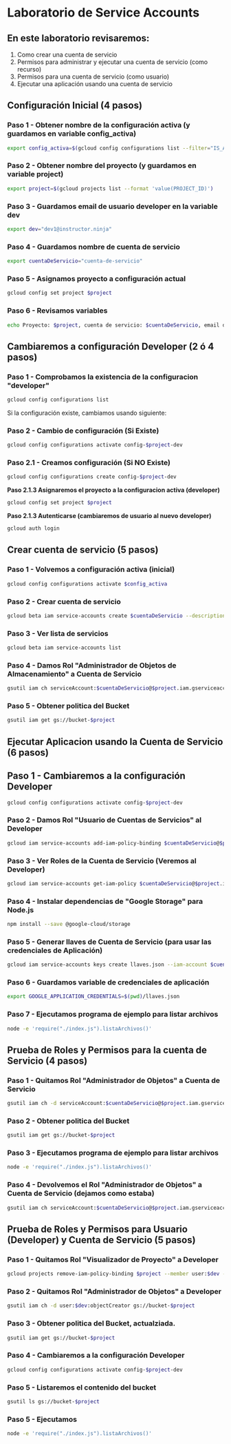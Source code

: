 # Laboratorio de Service Accounts

## En este laboratorio revisaremos:
1) Como crear una cuenta de servicio
2) Permisos para administrar y ejecutar una cuenta de servicio (como recurso)
3) Permisos para una cuenta de servicio (como usuario)
4) Ejecutar una aplicación usando una cuenta de servicio

## Configuración Inicial (4 pasos)

### Paso 1 - Obtener nombre de la configuración activa (y guardamos en variable config_activa)
```bash
export config_activa=$(gcloud config configurations list --filter="IS_ACTIVE=True" --format 'value(NAME)')
```

### Paso 2 - Obtener nombre del proyecto (y guardamos en variable project)
```bash
export project=$(gcloud projects list --format 'value(PROJECT_ID)')
```

### Paso 3 - Guardamos email de usuario developer en la variable dev
```bash
export dev="dev1@instructor.ninja"
```

### Paso 4 - Guardamos nombre de cuenta de servicio
```bash
export cuentaDeServicio="cuenta-de-servicio"
```

### Paso 5 - Asignamos proyecto a configuración actual
```bash
gcloud config set project $project
```

### Paso 6 - Revisamos variables
```bash
echo Proyecto: $project, cuenta de servicio: $cuentaDeServicio, email developer: $dev, configuracion activa: $config_activa
```

## Cambiaremos a configuración Developer (2 ó 4 pasos)

### Paso 1 - Comprobamos la existencia de la configuracion "developer"
```bash
gcloud config configurations list
```
Si la configuración existe, cambiamos usando siguiente:

### Paso 2 - Cambio de configuración (Si Existe)
```bash
gcloud config configurations activate config-$project-dev
```
### Paso 2.1 - Creamos configuración (Si NO Existe)
```bash
gcloud config configurations create config-$project-dev
```
**Paso 2.1.3 Asignaremos el proyecto a la configuracion activa (developer)**
```bash
gcloud config set project $project
```

**Paso 2.1.3 Autenticarse (cambiaremos de usuario al nuevo developer)**
```bash
gcloud auth login
```

## Crear cuenta de servicio (5 pasos)

### Paso 1 - Volvemos a configuración activa (inicial)
```bash
gcloud config configurations activate $config_activa
```
### Paso 2 - Crear cuenta de servicio
```bash
gcloud beta iam service-accounts create $cuentaDeServicio --description "Cuenta de Servicio" --display-name "sa"
```

### Paso 3 - Ver lista de servicios
```bash
gcloud beta iam service-accounts list
```

### Paso 4 - Damos Rol "Administrador de Objetos de Almacenamiento" a Cuenta de Servicio
```bash
gsutil iam ch serviceAccount:$cuentaDeServicio@$project.iam.gserviceaccount.com:objectAdmin gs://bucket-$project
```

### Paso 5 - Obtener politica del Bucket
```bash
gsutil iam get gs://bucket-$project
```

## Ejecutar Aplicacion usando la Cuenta de Servicio (6 pasos)


## Paso 1 - Cambiaremos a la configuración Developer
```bash
gcloud config configurations activate config-$project-dev
```

### Paso 2 - Damos Rol "Usuario de Cuentas de Servicios" al Developer
```bash
gcloud iam service-accounts add-iam-policy-binding $cuentaDeServicio@$project.iam.gserviceaccount.com --member=user:$dev --role='roles/iam.serviceAccountUser'
```

### Paso 3 - Ver Roles de la Cuenta de Servicio (Veremos al Developer)
```bash
gcloud iam service-accounts get-iam-policy $cuentaDeServicio@$project.iam.gserviceaccount.com
```

### Paso 4 - Instalar dependencias de "Google Storage" para Node.js
```bash
npm install --save @google-cloud/storage
```

### Paso 5 - Generar llaves de Cuenta de Servicio (para usar las credenciales de Aplicación)
```bash
gcloud iam service-accounts keys create llaves.json --iam-account $cuentaDeServicio@$project.iam.gserviceaccount.com
```

### Paso 6 - Guardamos variable de credenciales de aplicación
```bash
export GOOGLE_APPLICATION_CREDENTIALS=$(pwd)/llaves.json
```

### Paso 7 - Ejecutamos programa de ejemplo para listar archivos
```bash
node -e 'require("./index.js").listaArchivos()'
```

## Prueba de Roles y Permisos para la cuenta de Servicio (4 pasos)

### Paso 1 - Quitamos Rol "Administrador de Objetos" a Cuenta de Servicio
```bash
gsutil iam ch -d serviceAccount:$cuentaDeServicio@$project.iam.gserviceaccount.com:objectAdmin gs://bucket-$project
```

### Paso 2 - Obtener politica del Bucket
```bash
gsutil iam get gs://bucket-$project
```

### Paso 3 - Ejecutamos programa de ejemplo para listar archivos
```bash
node -e 'require("./index.js").listaArchivos()'
```

### Paso 4 - Devolvemos el Rol "Administrador de Objetos" a Cuenta de Servicio (dejamos como estaba)
```bash
gsutil iam ch serviceAccount:$cuentaDeServicio@$project.iam.gserviceaccount.com:objectAdmin gs://bucket-$project
```
## Prueba de Roles y Permisos para Usuario (Developer) y Cuenta de Servicio (5 pasos)

### Paso 1 - Quitamos Rol "Visualizador de Proyecto" a Developer
```bash
gcloud projects remove-iam-policy-binding $project --member user:$dev --role roles/viewer
```

### Paso 2 - Quitamos Rol "Administrador de Objetos" a Developer
```bash
gsutil iam ch -d user:$dev:objectCreator gs://bucket-$project
```

### Paso 3 - Obtener politica del Bucket, actualziada.
```bash
gsutil iam get gs://bucket-$project
```

### Paso 4 - Cambiaremos a la configuración Developer
```bash
gcloud config configurations activate config-$project-dev
```

### Paso 5 - Listaremos el contenido del bucket
```bash
gsutil ls gs://bucket-$project
```

### Paso 5 - Ejecutamos
```bash
node -e 'require("./index.js").listaArchivos()'
```
